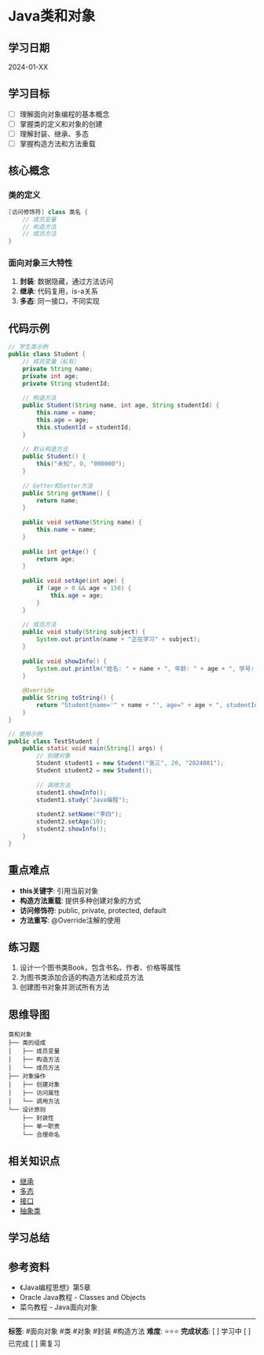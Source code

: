 # Java类和对象

## 学习日期
2024-01-XX

## 学习目标
- [ ] 理解面向对象编程的基本概念
- [ ] 掌握类的定义和对象的创建
- [ ] 理解封装、继承、多态
- [ ] 掌握构造方法和方法重载

## 核心概念

### 类的定义
```java
[访问修饰符] class 类名 {
    // 成员变量
    // 构造方法
    // 成员方法
}
```

### 面向对象三大特性
1. **封装**: 数据隐藏，通过方法访问
2. **继承**: 代码复用，is-a关系
3. **多态**: 同一接口，不同实现

## 代码示例

```java
// 学生类示例
public class Student {
    // 成员变量（私有）
    private String name;
    private int age;
    private String studentId;
    
    // 构造方法
    public Student(String name, int age, String studentId) {
        this.name = name;
        this.age = age;
        this.studentId = studentId;
    }
    
    // 默认构造方法
    public Student() {
        this("未知", 0, "000000");
    }
    
    // Getter和Setter方法
    public String getName() {
        return name;
    }
    
    public void setName(String name) {
        this.name = name;
    }
    
    public int getAge() {
        return age;
    }
    
    public void setAge(int age) {
        if (age > 0 && age < 150) {
            this.age = age;
        }
    }
    
    // 成员方法
    public void study(String subject) {
        System.out.println(name + "正在学习" + subject);
    }
    
    public void showInfo() {
        System.out.println("姓名: " + name + ", 年龄: " + age + ", 学号: " + studentId);
    }
    
    @Override
    public String toString() {
        return "Student{name='" + name + "', age=" + age + ", studentId='" + studentId + "'}";
    }
}

// 使用示例
public class TestStudent {
    public static void main(String[] args) {
        // 创建对象
        Student student1 = new Student("张三", 20, "2024001");
        Student student2 = new Student();
        
        // 调用方法
        student1.showInfo();
        student1.study("Java编程");
        
        student2.setName("李四");
        student2.setAge(19);
        student2.showInfo();
    }
}
```

## 重点难点
- **this关键字**: 引用当前对象
- **构造方法重载**: 提供多种创建对象的方式
- **访问修饰符**: public, private, protected, default
- **方法重写**: @Override注解的使用

## 练习题
1. 设计一个图书类Book，包含书名、作者、价格等属性
2. 为图书类添加合适的构造方法和成员方法
3. 创建图书对象并测试所有方法

## 思维导图
```
类和对象
├── 类的组成
│   ├── 成员变量
│   ├── 构造方法
│   └── 成员方法
├── 对象操作
│   ├── 创建对象
│   ├── 访问属性
│   └── 调用方法
└── 设计原则
    ├── 封装性
    ├── 单一职责
    └── 合理命名
```

## 相关知识点
- [继承](./继承.md)
- [多态](./多态.md)
- [接口](./接口.md)
- [抽象类](./抽象类.md)

## 学习总结
<!-- 记录你对面向对象编程的理解和心得 -->

## 参考资料
- 《Java编程思想》第5章
- Oracle Java教程 - Classes and Objects
- 菜鸟教程 - Java面向对象

---
**标签**: #面向对象 #类 #对象 #封装 #构造方法
**难度**: ⭐⭐⭐
**完成状态**: [ ] 学习中 [ ] 已完成 [ ] 需复习